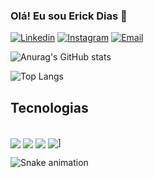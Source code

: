 

### Olá! Eu sou Erick Dias 👋

[![Linkedin](https://img.shields.io/badge/LinkedIn-0077B5?style=for-the-badge&logo=linkedin&logoColor=white)](https://www.linkedin.com/in/erick-dias34242/)
[![Instagram](https://img.shields.io/badge/Instagram-E4405F?style=for-the-badge&logo=instagram&logoColor=white)](https://www.instagram.com/_erick.dias/)
[![Email](https://img.shields.io/badge/Gmail-D14836?style=for-the-badge&logo=gmail&logoColor=white)](https://mail.google.com/mail/u/0/#inbox?compose=CllgCKCDlgwwPwDxmbFlPMhXqpwgcwjbHdFdZhcgMMBfvTFHVlGSgLLTWBfLSksnrCNtwsfgTsq)

![Anurag's GitHub stats](https://github-readme-stats.vercel.app/api?username=erick-dias&show_icons=true&theme=radical)

![Top Langs](https://github-readme-stats.vercel.app/api/top-langs/?username=erick-dias&layout=compact)

## Tecnologias
<div style="display:inline_block"><br/>
<img  align="center" atl="HTML5" src="https://img.shields.io/badge/HTML5-E34F26?style=for-the-badge&logo=html5&logoColor=white"/>
<img  align="center" atl="JavaScript" src="https://img.shields.io/badge/JavaScript-F7DF1E?style=for-the-badge&logo=javascript&logoColor=black"/>
<img  align="center" atl="CSS" src="https://img.shields.io/badge/CSS-239120?&style=for-the-badge&logo=css3&logoColor=white"/>
<img  align="center" atl="Java" src="https://img.shields.io/badge/Java-ED8B00?style=for-the-badge&logo=openjdk&logoColor=white"/>]
  
![Snake animation](https://github.com/erick-dias/erick-dias/blob/output/github-contribution-grid-snake.svg)
</div>                                                                        

